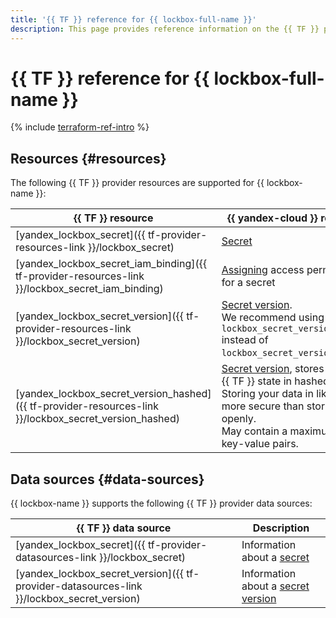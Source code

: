 ```yaml
---
title: '{{ TF }} reference for {{ lockbox-full-name }}'
description: This page provides reference information on the {{ TF }} provider resources and data sources supported for {{ lockbox-name }}.
---
```


# {{ TF }} reference for {{ lockbox-full-name }}

{% include [terraform-ref-intro](../_includes/terraform-ref-intro.md) %}

## Resources {#resources}

The following {{ TF }} provider resources are supported for {{ lockbox-name }}:

| **{{ TF }} resource** | **{{ yandex-cloud }} resource** |
| --- | --- |
| [yandex_lockbox_secret]({{ tf-provider-resources-link }}/lockbox_secret) | [Secret](./concepts/secret.md#secret) |
| [yandex_lockbox_secret_iam_binding]({{ tf-provider-resources-link }}/lockbox_secret_iam_binding) | [Assigning](../iam/concepts/access-control/index.md#access-bindings) access permissions for a secret |
| [yandex_lockbox_secret_version]({{ tf-provider-resources-link }}/lockbox_secret_version) | [Secret version](./concepts/secret.md#version).<br> We recommend using `lockbox_secret_version_hashed` instead of `lockbox_secret_version`. |
| [yandex_lockbox_secret_version_hashed]({{ tf-provider-resources-link }}/lockbox_secret_version_hashed) | [Secret version](./concepts/secret.md#version), stores values in {{ TF }} state in hashed format. <br> Storing your data in like this is more secure than storing it openly. <br> May contain a maximum of 10 key-value pairs. |

## Data sources {#data-sources}

{{ lockbox-name }} supports the following {{ TF }} provider data sources:

| **{{ TF }} data source** | **Description** |
| --- | --- |
| [yandex_lockbox_secret]({{ tf-provider-datasources-link }}/lockbox_secret) | Information about a [secret](./concepts/secret.md#secret) |
| [yandex_lockbox_secret_version]({{ tf-provider-datasources-link }}/lockbox_secret_version) | Information about a [secret version](./concepts/secret.md#version) |
